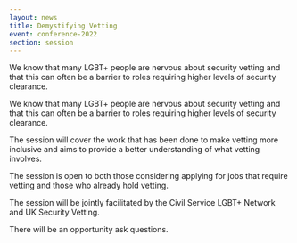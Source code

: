 ```yaml
---
layout: news
title: Demystifying Vetting
event: conference-2022
section: session
---
```

We know that many LGBT+ people are nervous about security vetting and that this can often be a barrier to roles requiring higher levels of security clearance.

We know that many LGBT+ people are nervous about security vetting and that this can often be a barrier to roles requiring higher levels of security clearance. 

The session will cover the work that has been done to make vetting more inclusive and aims to provide a better understanding of what vetting involves. 

The session is open to both those considering applying for jobs that require vetting and those who already hold vetting. 

The session will be jointly facilitated by the Civil Service LGBT+ Network and UK Security Vetting.

There will be an opportunity ask questions.
